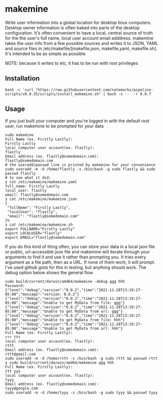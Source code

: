 # makemine

Write user information into a global location for desktop linux computers. Desktop owner information is often baked into parts of the desktop configuration. It's often convenient to have a local, central source of truth for the the user's full name, local user account email adddress. makemine takes the user info from a few possible sources and writes it to JSON, YAML and source files in /etc/makefile/[makefile.json, makefile,yaml, makefile.sh].  It's intended to be as simple as possible

NOTE: because it writes to etc, it has to be run with root privileges


## Installation

```shell
bash -c 'curl "https://raw.githubusercontent.com/natemarks/pipeline-scripts/v0.0.35/scripts/install_makemine.sh" | bash -s --  -r 0.0.7

```

## Usage

If you just built your computer and you're logged in with the default root user, run makemine to be prompted for your data
```shell
sudo makemine
Full Name (ex. Firstly Lastly):
Firstly Lastly
local computer user account(ex. flastly):
flastly
Email address (ex. flastly@somedomain.com):
flastly@somedomain.com
# the useradd/passwd line is printed by makemine for your convenience
sudo useradd -m -d /home/flastly -s /bin/bash -g sudo flastly && sudo passwd flastly
# to see what it did:
❯ cat /etc/makemine/makemine.yaml
full_name: Firstly Lastly
local_user: flastly
email: flastly@somedomain.com
❯ cat /etc/makemine/makemine.json
{
 "fullName": "Firstly Lastly",
 "localUser": "flastly",
 "email": "flastly@somedomain.com"
}%
❯ cat /etc/makemine/makemine.sh
export FULLNAME="Firstly Lastly"
export LOCALUSER="flastly"
export EMAIL="flastly@somedomain.com"
```
If you do this kind of thing often, you can store your data in a local json file or  public, url-accessible json file and makemine will iterate through your arguments to find it  and use it rather than prompting you. It tries every argument as a file path, then as a URL. If none of them work, it will prompt.  I've used github gists for this in testing, but anything should work.  The debug option below shows the general flow


```shell
sudo build/current/darwin/amd64/makemine -debug ggg hhh
Password:
{"level":"debug","version":"0.0.2","time":"2021-11-28T13:19:27-05:00","message":"version: 0.0.2"}
{"level":"debug","version":"0.0.2","time":"2021-11-28T13:19:27-05:00","message":"Unable to get MyData from file: ggg"}
{"level":"debug","version":"0.0.2","time":"2021-11-28T13:19:27-05:00","message":"Unable to get MyData from url: ggg"}
{"level":"debug","version":"0.0.2","time":"2021-11-28T13:19:27-05:00","message":"Unable to get MyData from file: hhh"}
{"level":"debug","version":"0.0.2","time":"2021-11-28T13:19:27-05:00","message":"Unable to get MyData from url: hhh"}
Full Name (ex. Firstly Lastly):
rrr ttt
local computer user account(ex. flastly):
rttt
Email address (ex. flastly@somedomain.com):
rttt@gmail.com
sudo useradd -m -d /home/rttt -s /bin/bash -g sudo rttt && passwd rttt
❯ sudo build/current/darwin/amd64/makemine ggg hhh
Full Name (ex. Firstly Lastly):
ttt yyy
local computer user account(ex. flastly):
tyyy
Email address (ex. flastly@somedomain.com):
tyyy@google.com
sudo useradd -m -d /home/tyyy -s /bin/bash -g sudo tyyy && passwd tyyy
```